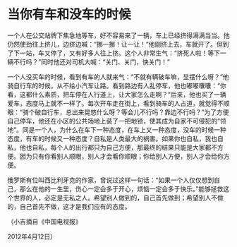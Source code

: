 # 当你有车和没车的时候

一个人在公交站牌下焦急地等车，好不容易来了一辆，车上已经挤得满满当当。他仍然使劲往上挤儿，边挤边喊：“挪一挪！让一让！”他刚挤上去，车就开了。但到了下一站，车又停了，又有好多人往上挤。这个人非常生气：“挤死人啦！等下一辆不行吗？”同时他还对司机大喊：“关门、关门，快关门！”

一个人没买车的时候，看到有车的人就来气：“不就有辆破车嘛，显摆什么呀？”他骑自行车的时候，从不给小汽车让路。看到路边有人乱停车，他也嘟嘟囔囔：“你看，这都什么素质，把车停在人行道上，让大家怎么走啊？”后来，他也买了一辆爱车，态度马上就不一样了。每次开车走在街上，看到骑车的人占道，就觉得不顺眼：“骑个破自行车，总出来晃悠什么呀？等会儿不行吗？靠边不行吗？”为了方便自己停车，他还在小区的公共场地上装了一把地锁，使其成为自家不可侵犯的“领地”。同是一个人，为什么在车下一种态度，在车上又一种态度，没车的时候一种态度，有车的时候又一种态度？自私是人类最大的祸害。如果你也自私，我也自私，他也自私，每个人的出行都只为自己方便，那最终的结果只能是大家都不方便。因为只有你看别人顺眼，别人才会看你顺眼；你给别人方便，别人才会给你方便。

俄罗斯有位叫西比利牙克的作家，曾说过这样一句话：“如果一个人仅仅想到自己，那么在他的一生里，伤心一定会多于开心，烦恼一定会多于快乐。”能够拯救这个世界的人，必定是无私之人。希望别人做到的，自己首先做到；希望别人不做的，自己首先不做，这才是我们应有的态度。

（小吉摘自《中国电视报》

2012年4月12日）